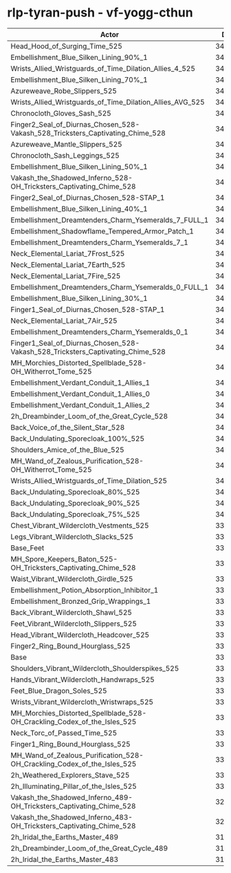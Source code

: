 # rlp-tyran-push - vf-yogg-cthun
| Actor | DPS | Increase |
|---|:---:|:---:|
|Head_Hood_of_Surging_Time_525|349057|2.95%|
|Embellishment_Blue_Silken_Lining_90%_1|347413|2.46%|
|Wrists_Allied_Wristguards_of_Time_Dilation_Allies_4_525|345732|1.97%|
|Embellishment_Blue_Silken_Lining_70%_1|345594|1.92%|
|Azureweave_Robe_Slippers_525|345158|1.80%|
|Wrists_Allied_Wristguards_of_Time_Dilation_Allies_AVG_525|344677|1.65%|
|Chronocloth_Gloves_Sash_525|344589|1.63%|
|Finger2_Seal_of_Diurnas_Chosen_528-Vakash_528_Tricksters_Captivating_Chime_528|344159|1.50%|
|Azureweave_Mantle_Slippers_525|344086|1.48%|
|Chronocloth_Sash_Leggings_525|343893|1.42%|
|Embellishment_Blue_Silken_Lining_50%_1|343632|1.35%|
|Vakash_the_Shadowed_Inferno_528-OH_Tricksters_Captivating_Chime_528|343554|1.32%|
|Finger2_Seal_of_Diurnas_Chosen_528-STAP_1|343439|1.29%|
|Embellishment_Blue_Silken_Lining_40%_1|342832|1.11%|
|Embellishment_Dreamtenders_Charm_Ysemeralds_7_FULL_1|342779|1.09%|
|Embellishment_Shadowflame_Tempered_Armor_Patch_1|342671|1.06%|
|Embellishment_Dreamtenders_Charm_Ysemeralds_7_1|342150|0.91%|
|Neck_Elemental_Lariat_7Frost_525|342149|0.91%|
|Neck_Elemental_Lariat_7Earth_525|342136|0.90%|
|Neck_Elemental_Lariat_7Fire_525|342084|0.89%|
|Embellishment_Dreamtenders_Charm_Ysemeralds_0_FULL_1|342054|0.88%|
|Embellishment_Blue_Silken_Lining_30%_1|341835|0.82%|
|Finger1_Seal_of_Diurnas_Chosen_528-STAP_1|341586|0.74%|
|Neck_Elemental_Lariat_7Air_525|341543|0.73%|
|Embellishment_Dreamtenders_Charm_Ysemeralds_0_1|341224|0.64%|
|Finger1_Seal_of_Diurnas_Chosen_528-Vakash_528_Tricksters_Captivating_Chime_528|341031|0.58%|
|MH_Morchies_Distorted_Spellblade_528-OH_Witherrot_Tome_525|340998|0.57%|
|Embellishment_Verdant_Conduit_1_Allies_1|340994|0.57%|
|Embellishment_Verdant_Conduit_1_Allies_0|340966|0.56%|
|Embellishment_Verdant_Conduit_1_Allies_2|340909|0.54%|
|2h_Dreambinder_Loom_of_the_Great_Cycle_528|340807|0.51%|
|Back_Voice_of_the_Silent_Star_528|340678|0.47%|
|Back_Undulating_Sporecloak_100%_525|340566|0.44%|
|Shoulders_Amice_of_the_Blue_525|340538|0.43%|
|MH_Wand_of_Zealous_Purification_528-OH_Witherrot_Tome_525|340466|0.41%|
|Wrists_Allied_Wristguards_of_Time_Dilation_525|340384|0.39%|
|Back_Undulating_Sporecloak_80%_525|340285|0.36%|
|Back_Undulating_Sporecloak_90%_525|340271|0.35%|
|Back_Undulating_Sporecloak_75%_525|340033|0.28%|
|Chest_Vibrant_Wildercloth_Vestments_525|339846|0.23%|
|Legs_Vibrant_Wildercloth_Slacks_525|339627|0.16%|
|Base_Feet|339616|0.16%|
|MH_Spore_Keepers_Baton_525-OH_Tricksters_Captivating_Chime_528|339598|0.16%|
|Waist_Vibrant_Wildercloth_Girdle_525|339398|0.10%|
|Embellishment_Potion_Absorption_Inhibitor_1|339347|0.08%|
|Embellishment_Bronzed_Grip_Wrappings_1|339245|0.05%|
|Back_Vibrant_Wildercloth_Shawl_525|339234|0.05%|
|Feet_Vibrant_Wildercloth_Slippers_525|339206|0.04%|
|Head_Vibrant_Wildercloth_Headcover_525|339201|0.04%|
|Finger2_Ring_Bound_Hourglass_525|339176|0.03%|
|Base|339068|0.00%|
|Shoulders_Vibrant_Wildercloth_Shoulderspikes_525|339057|0.00%|
|Hands_Vibrant_Wildercloth_Handwraps_525|338975|-0.03%|
|Feet_Blue_Dragon_Soles_525|338951|-0.03%|
|Wrists_Vibrant_Wildercloth_Wristwraps_525|338934|-0.04%|
|MH_Morchies_Distorted_Spellblade_528-OH_Crackling_Codex_of_the_Isles_525|338228|-0.25%|
|Neck_Torc_of_Passed_Time_525|338203|-0.26%|
|Finger1_Ring_Bound_Hourglass_525|337878|-0.35%|
|MH_Wand_of_Zealous_Purification_528-OH_Crackling_Codex_of_the_Isles_525|337866|-0.35%|
|2h_Weathered_Explorers_Stave_525|336975|-0.62%|
|2h_Illuminating_Pillar_of_the_Isles_525|336883|-0.64%|
|Vakash_the_Shadowed_Inferno_489-OH_Tricksters_Captivating_Chime_528|327198|-3.50%|
|Vakash_the_Shadowed_Inferno_483-OH_Tricksters_Captivating_Chime_528|325134|-4.11%|
|2h_Iridal_the_Earths_Master_489|317543|-6.35%|
|2h_Dreambinder_Loom_of_the_Great_Cycle_489|316331|-6.71%|
|2h_Iridal_the_Earths_Master_483|314222|-7.33%|
